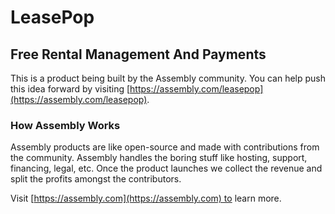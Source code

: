 # LeasePop

## Free Rental Management And Payments

This is a product being built by the Assembly community. You can help push this idea forward by visiting [https://assembly.com/leasepop](https://assembly.com/leasepop).

### How Assembly Works

Assembly products are like open-source and made with contributions from the community. Assembly handles the boring stuff like hosting, support, financing, legal, etc. Once the product launches we collect the revenue and split the profits amongst the contributors.

Visit [https://assembly.com](https://assembly.com) to learn more.
